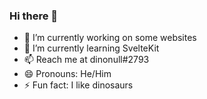 ### Hi there 👋

- 🔭 I’m currently working on some websites
- 🌱 I’m currently learning SvelteKit
- 📫 Reach me at dinonull#2793
- 😄 Pronouns: He/Him 
- ⚡ Fun fact: I like dinosaurs

